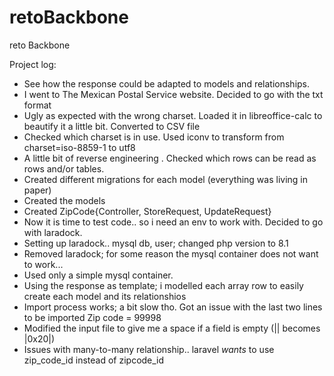 # retoBackbone
reto Backbone

Project log:

- See how the response could be adapted to models and relationships.
- I went to The Mexican Postal Service website. Decided to go with the txt format
- Ugly as expected with the wrong charset. Loaded it in libreoffice-calc to beautify it a little bit. Converted to CSV file
- Checked which charset is in use. Used iconv to transform from charset=iso-8859-1 to utf8 
- A little bit of reverse engineering . Checked which rows can be read as rows and/or tables. 
- Created different migrations for each model (everything was living in paper)
- Created the models
- Created ZipCode{Controller, StoreRequest, UpdateRequest}
- Now it is time to test code.. so i need an env to work with. Decided to go with laradock.
- Setting up laradock.. mysql db, user; changed php version to 8.1
- Removed laradock; for some reason the mysql container does not want to work...
- Used only a simple mysql container.
- Using the response as template; i modelled each array row to easily create each model and its relationshios
- Import process works; a bit slow tho. Got an issue with the last two lines to be imported Zip code = 99998
- Modified the input file to give me a space if a field is empty (|| becomes |0x20|)
- Issues with many-to-many relationship.. laravel *wants* to use zip_code_id instead of zipcode_id



